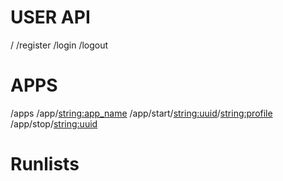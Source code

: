 # USER API
/
/register
/login
/logout

# APPS

/apps
/app/<string:app_name>
/app/start/<string:uuid>/<string:profile>
/app/stop/<string:uuid>

# Runlists